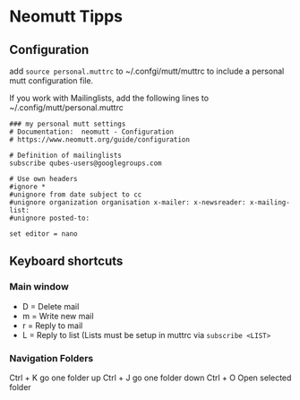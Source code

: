 # Neomutt Tipps

## Configuration

add `source personal.muttrc` to ~/.confgi/mutt/muttrc to include a personal mutt configuration file.

If you work with Mailinglists, add the following lines to ~/.config/mutt/personal.muttrc
```
### my personal mutt settings
# Documentation:  neomutt - Configuration
# https://www.neomutt.org/guide/configuration

# Definition of mailinglists
subscribe qubes-users@googlegroups.com

# Use own headers
#ignore *
#unignore from date subject to cc
#unignore organization organisation x-mailer: x-newsreader: x-mailing-list:
#unignore posted-to:

set editor = nano
```

## Keyboard shortcuts


### Main window

- D = Delete mail
- m = Write new mail
- r = Reply to mail
- L = Reply to list (Lists must be setup in muttrc via `subscribe <LIST>`

### Navigation Folders
Ctrl + K	go one folder up
Ctrl + J	go one folder down
Ctrl + O	Open selected folder
